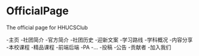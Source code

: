 # OfficialPage

The official page for HHUCSClub

-主页
-社团简介
    -官方简介
    -社团历史
    -迎新文案
-学习路线
    -学科概况
    -内容分享
        -本校课程
        -精品课程
        -前端后端
        -PA
        -...
-投稿
-公告
-贡献者
-加入我们